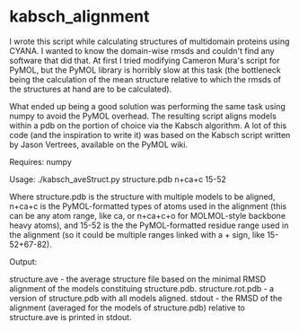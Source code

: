 kabsch_alignment
================

I wrote this script while calculating structures of multidomain proteins using CYANA. I wanted to know the domain-wise rmsds and couldn't find any software that did that. At first I tried modifying Cameron Mura's script for PyMOL, but the PyMOL library is horribly slow at this task (the bottleneck being the calculation of the mean structure relative to which the rmsds of the structures at hand are to be calculated).

What ended up being a good solution was performing the same task using numpy to avoid the PyMOL overhead. The resulting script aligns models within a pdb on the portion of choice via the Kabsch algorithm. A lot of this code (and the inspiration to write it) was based on the Kabsch script written by Jason Vertrees, available on the PyMOL wiki.


Requires: numpy


Usage: ./kabsch_aveStruct.py structure.pdb n+ca+c 15-52

Where structure.pdb is the structure with multiple models to be aligned, n+ca+c is the PyMOL-formatted types of atoms used in the alignment (this can be any atom range, like ca, or n+ca+c+o for MOLMOL-style backbone heavy atoms), and 15-52 is the the PyMOL-formatted residue range used in the alignment (so it could be multiple ranges linked with a + sign, like 15-52+67-82).


Output: 

structure.ave - the average structure file based on the minimal RMSD alignment of the models constituing structure.pdb.
structure.rot.pdb - a version of structure.pdb with all models aligned.
stdout - the RMSD of the alignment (averaged for the models of structure.pdb) relative to structure.ave is printed in stdout.
